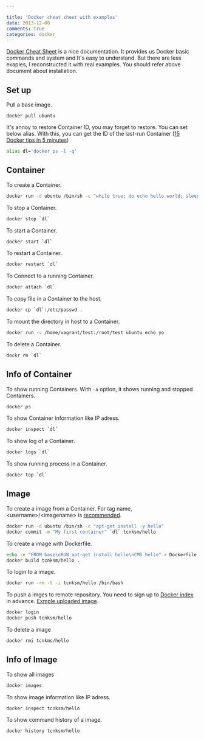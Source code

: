 ```yaml
---

title: 'Docker cheat sheet with examples'
date: 2013-12-08
comments: true
categories: docker
---
```


[Docker Cheat Sheet](https://gist.github.com/wsargent/7049221) is a nice documentation. It provides us Docker basic commands and system and It's easy to understand. But there are less exaples, I reconstructed it with real examples. You should refer above document about installation. 

## Set up

Pull a base image.

```
docker pull ubuntu
```

It's annoy to restore Container ID, you may forget to restore. You can set below alias. With this, you can get the ID of the last-run Container ([15 Docker tips in 5 minutes](http://sssslide.com/speakerdeck.com/bmorearty/15-docker-tips-in-5-minutes))


``` bash
alias dl='docker ps -l -q'
```


## Container

To create a Container. 

``` bash
docker run -d ubuntu /bin/sh -c "while true; do echo hello world; sleep 1; done"
```

To stop a Container.

``` bash
docker stop `dl`
```

To start a Container. 
``` bash
docker start `dl`
```

To restart a Container.

``` bash
docker restart `dl`
```

To Connect to a running Container.

``` bash
docker attach `dl`
```

To copy file in a Container to the host.

``` bash
docker cp `dl`:/etc/passwd .
```

To mount the directory in host to a Container.

``` bash
docker run -v /home/vagrant/test:/root/test ubuntu echo yo
```

To delete a Container.

``` bash
dockr rm `dl`
```

## Info of Container

To show running Containers. With `-a` option, it shows running and stopped Containers. 

``` bash
docker ps
```

To show Container information like IP adress.

``` bash
docker inspect `dl`
```

To show log of a Container. 

``` bash
docker logs `dl`
```

To show running process in a Container.

``` bash
docker top `dl`
```


## Image


To create a image from a Container. For tag name, \<username>/\<imagename\> is [recommended](http://docs.docker.io/en/latest/use/workingwithrepository/#committing-a-container-to-a-named-image). 

``` bash
docker run -d ubuntu /bin/sh -c "apt-get install -y hello"
docker commit -m "My first container" `dl` tcnksm/hello
```

To create a image with Dockerfile. 

``` bash
echo -e "FROM base\nRUN apt-get install hello\nCMD hello" > Dockerfile
docker build tcnksm/hello .
```

To login to a image. 

``` bash
docker run -rm -t -i tcnksm/hello /bin/bash
```

To push a imges to remote repository. You need to sign up to [Docker index](https://index.docker.io/) in advance. [Exmple uploaded image](https://index.docker.io/u/tcnksm/hello). 

``` bash
docker login
docker push tcnksm/hello
```

To delete a image

``` bash
docker rmi tcnkms/hello
```

## Info of Image

To show all images

``` bash
docker images
```

To show image information like IP adress.

``` bash
docker inspect tcnksm/hello
```

To show command history of a image. 

``` bash
docker history tcnksm/hello
```





